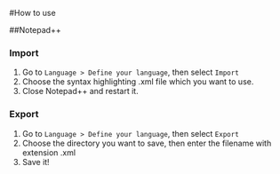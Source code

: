 #How to use

##Notepad++

### Import
1. Go to ``Language > Define your language``, then select ``Import``
2. Choose the syntax highlighting .xml file which you want to use.
3. Close Notepad++ and  restart it.

### Export
1. Go to ``Language > Define your language``, then select ``Export``
2. Choose the directory you want to save, then enter the filename with extension .xml
3. Save it!